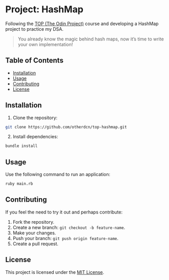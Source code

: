 # Project: HashMap
Following the [TOP (The Odin Project)](https://www.theodinproject.com/lessons/ruby-hashmap) course and developing a HashMap project to practice my DSA.
> You already know the magic behind hash maps, now it’s time to write your own implementation!

## Table of Contents
- [Installation](#installation)
- [Usage](#usage)
- [Contributing](#contributing)
- [License](#license)

## Installation
1. Clone the repository:
```bash
git clone https://github.com/otherdcn/top-hashmap.git
```

2. Install dependencies:
```bash
bundle install
```

## Usage
Use the following command to run an application:
```bash
ruby main.rb
```

## Contributing
If you feel the need to try it out and perhaps contribute:
1. Fork the repository.
2. Create a new branch: `git checkout -b feature-name`.
3. Make your changes.
4. Push your branch: `git push origin feature-name`.
5. Create a pull request.

## License
This project is licensed under the [MIT License](LICENSE).

